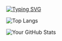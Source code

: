 
[![Typing SVG](https://readme-typing-svg.herokuapp.com?font=Orbitron&size=22&duration=3500&color=00FF00&background=0D1117&lines=FRONT-END+DEVELOPER;ALWAYS+LEARNING)](https://git.io/typing-svg) 

![Top Langs](https://github-readme-stats.vercel.app/api/top-langs/?username=FridayBlessed&layout=compact)


![Your GitHub Stats](https://github-readme-stats.vercel.app/api?username=FridayBlessed&show_icons=true&theme=radical)
